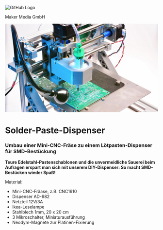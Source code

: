 ![GitHub Logo](http://www.heise.de/make/icons/make_logo.png)

Maker Media GmbH

![Aufmacher](https://github.com/MakeMagazinDE/Solder-Paste-Dispenser/blob/main/cnc1610_s.JPG)

# Solder-Paste-Dispenser

### Umbau einer Mini-CNC-Fräse zu einem Lötpasten-Dispenser für SMD-Bestückung

**Teure Edelstahl-Pastenschablonen und die unvermeidliche Sauerei beim Aufragen erspart man sich mit unserem DIY-Dispenser: So macht SMD-Bestücken wieder Spaß!**

Material:

* Mini-CNC-Fräase, z.B. CNC1610
* Dispenser AD-982
* Netzteil 12V/3A
* Ikea-Leselampe
* Stahlblech 1mm, 20 x 20 cm
* 3 Mikroschalter, Miniaturausführung
* Neodym-Magnete zur Platinen-Fixierung


